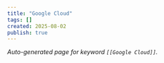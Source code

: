 ```yaml
---
title: "Google Cloud"
tags: []
created: 2025-08-02
publish: true
---
```


_Auto-generated page for keyword `[[Google Cloud]]`._
